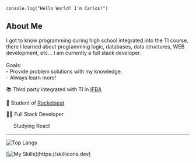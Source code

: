 <code>console.log("Hello World! I'm Carlos!")</code>
## About Me
<p> 
I got to know programming during high school integrated into the TI course, there I learned about programming logic, databases, data structures, WEB development, etc... I am currently a full stack developer.
<br>
<br>
Goals: 
  <br>
  - Provide problem solutions with my knowledge.
  <br>
  - Always learn more!
</p>
<p>📚 Third party integrated with TI in <a href="https://portal.ifba.edu.br/euclides-da-cunha" target="blank_">IFBA</a> </p>
<p>👾 Student of <a href="https://www.rocketseat.com.br" target="blank_">Rocketseat</a></p>
<p>👨‍💻 Full Stack Developer</p>
<p><img width="16" height="15" margin-left="10px" src='https://upload.wikimedia.org/wikipedia/commons/thumb/a/a7/React-icon.svg/2300px-React-icon.svg.png'> Studying React</p>
<hr>




![Top Langs](https://github-readme-stats.vercel.app/api/top-langs/?username=dksix&layout=compact&theme=dark)

[![My Skills](https://skillicons.dev/icons?i=react,ts,tailwind,js,html,css,mysql,)](https://skillicons.dev)
